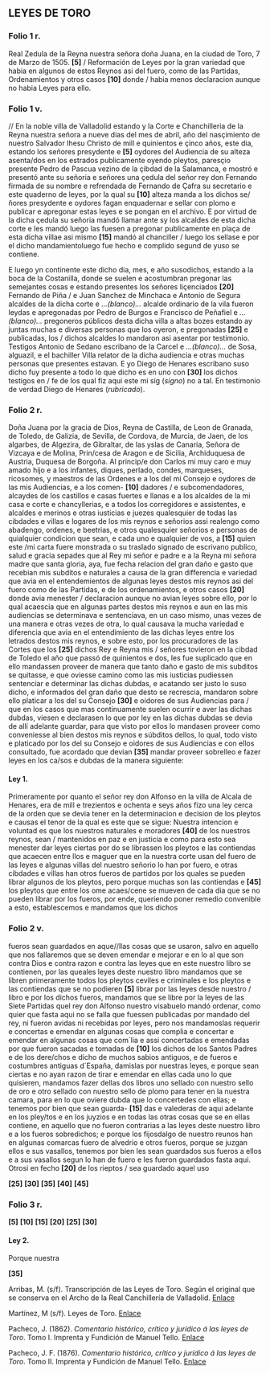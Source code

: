 ## LEYES DE TORO 

### Folio 1 r.

Real Zedula de la Reyna nuestra señora doña Juana, en la ciudad de Toro, 7 de Marzo de 1505.
**[5]** / Reformación de Leyes por la gran variedad que habia en algunos de estos Reynos asi del fuero, como de las Partidas, Ordenamientos y otros casos **[10]** donde / habia menos declaracion aunque no habia Leyes para ello. 

### Folio 1 v. 

// En la noble villa de Valladolid estando y la Corte e Chanchilleria de la Reyna nuestra señora a nueve dias del mes de abril, año del nasçimiento de nuestro Salvador Ihesu Christo de mill e quinientos e çinco años, este dia, estando los señores presydente e **[5]** oydores del Audiencia de su alteza asenta/dos en los estrados publicamente oyendo pleytos, paresçio presente Pedro de Pascua vezino de la çibdad de la Salamanca, e mostró e presentó ante su señoria e señores una çedula del señor rey don Fernando firmada de su nombre e refrendada de Fernando de Çafra su secretario e este quaderno de leyes, por la qual su **[10]** alteza manda a los dichos se/ñores presydente e oydores fagan enquadernar e sellar con plomo e publicar e apregonar estas leyes e se pongan en el archivo. E por virtud de la dicha çedula su señoria mandó llamar ante sy los alcaldes de esta dicha corte e les mandó luego las fuesen a pregonar publicamente en plaça de esta dicha villae asi mismo **[15]** mandó al chanciller / luego los sellase e por el dicho mandamientoluego fue hecho e complido segund de yuso se contiene. 

E luego yn continente este dicho dia, mes, e año susodichos, estando a la boca de la Costanilla, donde se suelen e acostumbran pregonar las semejantes cosas e estando presentes los señores liçenciados **[20]** Fernando de Piña / e Juan Sanchez de Minchaca e Antonio de Segura alcaldes de la dicha corte e *...(blanco)...* alcalde ordinario de la vila fueron leydas e apregonadas por Pedro de Burgos e Francisco de Peñafiel e *...(blanco)...* pregoneros públicos desta dicha villa a altas bozes estando ay juntas muchas e diversas personas que los oyeron, e pregonadas **[25]**  e publicadas, los / dichos alcaldes lo mandaron asi asentar por testimonio. Testigos Antonio de Sedano escribano de la Carcel e *...(blanco)...* de Sosa, alguazil, e el bachiller Villa relator de la dicha audiencia e otras muchas personas que presentes estavan. E yo Diego de Henares escribano suso dicho fuy presente a todo lo que dicho es en uno con **[30]** los dichos testigos en / fe de los qual fiz aqui este mi sig (*signo*) no a tal. En testimonio de verdad Diego de Henares (*rubricado*). 

### Folio 2 r. 

Doña Juana por la gracia de Dios, Reyna de Castilla, de Leon de Granada, de Toledo, de Galizia, de Sevilla, de Cordova, de Murcia, de Jaen, de los algarbes, de Algezira, de Gibraltar, de las yslas de Canaria, Señora de Vizcaya e de Molina, Prin/cesa de Aragon e de Sicilia, Archiduquesa de Austria, Duquesa de Borgoña. Al princip/e don Carlos mi muy caro e muy amado hijo e a los infantes, diques, perlado, condes, marqueses, ricosomes, y maestros de las Ordenes e a los del mi Consejo e oydores de las mis Audiencias, e a los comen- **[10]** dadores / e subcomendadores, alcaydes de los castillos e casas fuertes e llanas e a los alcaldes de la mi casa e corte e chancyllerias, e a todos los corregidores e assistentes, e alcaldes e merinos e otras iusticias e juezes qualesquier de todas las cibdades e villas e logares de los mis reynos e señorios assi realengo como  abadengo, ordenes, e beetrias, e otros qualesquier señorios e personas de quialquier condicion que sean, e cada uno e qualquier de vos, a **[15]** quien este /mi carta fuere monstrada o su traslado signado de escrivano publico, salud e gracia sepades que al Rey mi señor e padre e a la Reyna mi señora madre que  santa gloria, aya, fue fecha relacion del gran daño e gasto que recebian mis subditos e naturales a causa de la gran differencia e variedad que avia en el entendemientos de algunas leyes destos mis reynos asi del fuero como de las Partidas, e de los ordenamientos, e otros casos **[20]** donde avia menester / declaracion aunque no avian leyes sobre ello, por lo qual acaescia que en algunas partes destos mis reynos e aun en las mis audiencias se determinava e sentenciava, en un caso mismo, unas vezes de una manera e otras vezes de otra, lo qual causava la mucha variedad e diferencia que avia en el entendimiento de las dichas leyes entre los letrados destos mis reynos, e sobre esto, por los procuradores de las Cortes que los **[25]** dichos Rey e Reyna mis / señores tovieron en la cibdad de Toledo el año que passó de quinientos e dos, les fue suplicado que en ello mandassen proveer de manera que tanto daño e gasto de mis subditos se quitasse, e que oviesse camino como las mis iusticias pudiessen sentenciar e determinar las dichas dubdas, e acatando ser justo lo suso dicho, e informados del gran daño que desto se recrescia, mandaron sobre ello platicar a los del su Consejo **[30]** e oidores de sus Audiencias para / que en los casos que mas continuamente suelen ocurrir e aver las dichas dubdas, viesen e declarasen lo que por ley en las dichas dubdas se devia de allí adelante guardar, para que visto por ellos lo mandasen proveer como conveniesse al bien destos mis reynos e súbditos dellos, lo qual, todo visto e platicado por los del su Consejo e oidores de sus Audiencias e con ellos consultado, fue acordado que devian 
**[35]** mandar proveer sobrelleo e fazer leyes en los ca/sos e dubdas de la manera siguiente:

#### Ley 1. 

Primeramente por quanto el señor rey don Alfonso en la villa de Alcala de Henares, era de mill e trezientos e ochenta e seys años fizo una ley cerca de la orden que se devia tener en la determinacion e decision de los pleytos e causas el tenor de la qual es este que se sigue: Nuestra intencion e voluntad es que los nuestros naturales e moradores **[40]** de los nuestros reynos, sean / mantenidos en paz e en justicia e como para esto sea menester dar leyes ciertas por do se librassen los pleytos e las contiendas que acaecen entre llos e maguer que en la nuestra corte usan del fuero de las leyes e algunas villas del nuestro señorio lo han por fuero, e otras cibdades e villas han otros fueros de partidos por los quales se pueden librar algunos de los pleytos, pero porque muchas son las contiendas e **[45]** los pleytos que entre los ome acaes/cene se mueven de cada dia que se no pueden librar por los fueros, por ende, queriendo poner remedio convenible a esto, establescemos e mandamos que los dichos 

### Folio 2 v. 

fueros sean guardados en aque//llas cosas que se usaron, salvo en aquello que nos fallaremos que se deven emendar e mejorar e en lo al que son contra Dios e contra razon e contra las leyes que en este nuestro libro se contienen, por las queales leyes deste nuestro libro mandamos que se libren primeramente todos los pleytos ceviles e criminales e los pleytos e las contiendas que se no podieren **[5]** librar por las leyes desde nuestro / libro e por los dichos fueros, mandamos que se libre por la leyes de las Siete Partidas quel rey don Alfonso nuestro visabuelo mandó ordenar, como quier que fasta aqui no se falla que fuessen publicadas por mandado del rey, ni fueron avidas ni recebidas por leyes, pero nos mandamoslas requerir e concertas e emendar en algunas cosas que complia e concertar e emendar en algunas cosas que com´lia e assi concertadas e emendadas por que fueron sacadas e tomadas de **[10]** los dichos de los Santos Padres e de los dere/chos e dicho de muchos sabios antiguos, e de fueros e costumbres antiguas d´España, damislas por nuestras leyes, e porque sean ciertas e no ayan razon de tirar e emendar en ellas cada uno lo que quisieren, mandamos fazer dellas dos libros uno sellado con nuestro sello de oro e otro sellado con nuestro sello de plomo para tener en la nuestra camara, para en lo que oviere dubda que lo concertedes con ellas; e tenemos por bien que sean guarda- **[15]** das e valederas de aqui adelante en los pley/tos e en los juyzios e en todas las otras cosas que se en ellas contiene, en aquello que no fueron contrarias a las leyes deste nuestro libro e a los fueros sobredichos; e porque los fijosdalgo de nuestro reunos han en algunas comarcas fuero de alvedrio e otros fueros, porque se juzgan ellos e sus vasallos, tenemos por bien les sean guardados sus fueros a ellos e a sus vasallos segun lo han de fuero e les fueron guardados fasta aqui. Otrosi en fecho **[20]** de los rieptos / sea guardado aquel uso 

**[25]** 
**[30]**
**[35]**
**[40]** 
**[45]**

### Folio 3 r. 

**[5]**
**[10]**
**[15]**
**[20]**
**[25]**
**[30]**

#### Ley 2. 

Porque nuestra 

**[35]**



Arribas, M. (s/f). Transcripción de las Leyes de Toro. Según el original que se conserva en el Archo de la Real Canchillería de Valladolid. [Enlace](https://faculty.georgetown.edu/sallesrv/courses/SPAN-459/span459/pdfs/leyes_toro/leyes_96.pdf)  

Martínez, M (s/f). Leyes de Toro. [Enlace](http://www.artic.ua.es/biblioteca/u85/documentos/1840.pdf)

Pacheco, J. (1862). *Comentario histórico, crítico y jurídico á las leyes de Toro*. Tomo I. Imprenta y Fundición de Manuel Tello. [Enlace](https://archive.org/details/BRes0029541)

Pacheco, J. F. (1876). *Comentario histórico, crítico y jurídico á las leyes de Toro*. Tomo II. Imprenta y Fundición de Manuel Tello. [Enlace](https://archive.org/details/BRes0029542)
